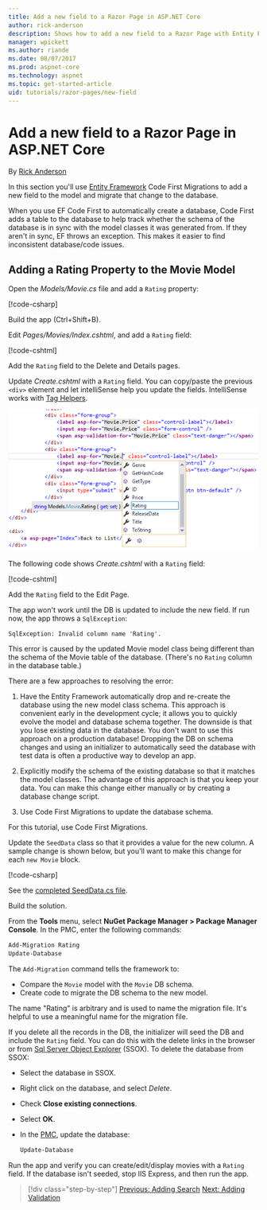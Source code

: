 ```yaml
---
title: Add a new field to a Razor Page in ASP.NET Core
author: rick-anderson
description: Shows how to add a new field to a Razor Page with Entity Framework Core
manager: wpickett
ms.author: riande
ms.date: 08/07/2017
ms.prod: aspnet-core
ms.technology: aspnet
ms.topic: get-started-article
uid: tutorials/razor-pages/new-field
---
```

# Add a new field to a Razor Page in ASP.NET Core

By [Rick Anderson](https://twitter.com/RickAndMSFT)

In this section you'll use [Entity Framework](https://docs.microsoft.com/ef/core/get-started/aspnetcore/new-db) Code First Migrations to add a new field to the model and migrate that change to the database.

When you use EF Code First to automatically create a database, Code First adds a table to the database to help track whether the schema of the database is in sync with the model classes it was generated from. If they aren't in sync, EF throws an exception. This makes it easier to find inconsistent database/code issues.

## Adding a Rating Property to the Movie Model

Open the *Models/Movie.cs* file and add a `Rating` property:

[!code-csharp[](razor-pages-start/sample/RazorPagesMovie/Models/MovieDateRating.cs?highlight=11&range=7-18)]

Build the app (Ctrl+Shift+B).

Edit *Pages/Movies/Index.cshtml*, and add a `Rating` field:

[!code-cshtml[](razor-pages-start/sample/RazorPagesMovie/Pages/Movies/Index.cshtml?highlight=40-42,61-63)]

Add the `Rating` field to the Delete and Details pages.

Update *Create.cshtml* with a `Rating` field. You can copy/paste the previous `<div>` element and let intelliSense help you update the fields. IntelliSense works with [Tag Helpers](xref:mvc/views/tag-helpers/intro).

![The developer has typed the letter R for the attribute value of asp-for in the second label element of the view. An Intellisense contextual menu has appeared showing the available fields, including Rating, which is highlighted in the list automatically. When the developer clicks the field or presses Enter on the keyboard, the value will be set to Rating.](new-field/_static/cr.png)

The following code shows *Create.cshtml* with a `Rating` field:

[!code-cshtml[](razor-pages-start/sample/RazorPagesMovie/Pages/Movies/Create.cshtml?highlight=36-40)]

Add the `Rating` field to the Edit Page.

The app won't work until the DB is updated to include the new field. If run now, the app throws a `SqlException`:

```
SqlException: Invalid column name 'Rating'.
```

This error is caused by the updated Movie model class being different than the schema of the Movie table of the database. (There's no `Rating` column in the database table.)

There are a few approaches to resolving the error:

1. Have the Entity Framework automatically drop and re-create the database using  the new model class schema. This approach is convenient early in the development cycle; it allows you to quickly evolve the model and database schema together. The downside is that you lose existing data in the database. You don't want to use this approach on a production database! Dropping the DB on schema changes and using an initializer to automatically seed the database with test data is often a productive way to develop an app.

2. Explicitly modify the schema of the existing database so that it matches the model classes. The advantage of this approach is that you keep your data. You can make this change either manually or by creating a database change script.

3. Use Code First Migrations to update the database schema.

For this tutorial, use Code First Migrations.

Update the `SeedData` class so that it provides a value for the new column. A sample change is shown below, but you'll want to make this change for each `new Movie` block.

[!code-csharp[](razor-pages-start/sample/RazorPagesMovie/Models/SeedDataRating.cs?name=snippet1&highlight=8)]

See the [completed SeedData.cs file](https://github.com/aspnet/Docs/blob/master/aspnetcore/tutorials/razor-pages/razor-pages-start/sample/RazorPagesMovie/Models/SeedDataRating.cs).

Build the solution.

<a name="pmc"></a>
From the **Tools** menu, select **NuGet Package Manager > Package Manager Console**.
In the PMC, enter the following commands:

```powershell
Add-Migration Rating
Update-Database
```

The `Add-Migration` command tells the framework to:

* Compare the `Movie` model with the `Movie` DB schema.
* Create code to migrate the DB schema to the new model.

The name "Rating" is arbitrary and is used to name the migration file. It's helpful to use a meaningful name for the migration file.

<a name="ssox"></a>
If you delete all the records in the DB, the initializer will seed the DB and include the `Rating` field. You can do this with the delete links in the browser or from [Sql Server Object Explorer](xref:tutorials/razor-pages/sql#ssox) (SSOX). To delete the database from SSOX:

* Select the database in SSOX.
* Right click on the database, and select *Delete*.
* Check **Close existing connections**.
* Select **OK**.
* In the [PMC](xref:tutorials/razor-pages/new-field#pmc), update the database:

  ```powershell
  Update-Database
  ```

Run the app and verify you can create/edit/display movies with a `Rating` field. If the database isn't seeded, stop IIS Express, and then run the app.

>[!div class="step-by-step"]
[Previous: Adding Search](xref:tutorials/razor-pages/search)
[Next: Adding Validation](xref:tutorials/razor-pages/validation)
